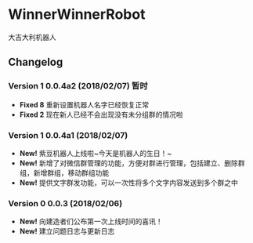 # WinnerWinnerRobot
大吉大利机器人 

## Changelog


### Version 1 0.0.4a2 (2018/02/07) 暂时
* __Fixed 8__ 重新设置机器人名字已经恢复正常
* __Fixed 2__ 现在新人已经不会出现没有未分组群的情况啦

### Version 1 0.0.4a1 (2018/02/07)
* __New!__ 紫豆机器人上线啦~今天是机器人的生日！~
* __New!__ 新增了对微信群管理的功能，方便对群进行管理，包括建立、删除群组，新增群组，移动群组功能
* __New!__ 提供文字群发功能，可以一次性将多个文字内容发送到多个群之中

### Version 0 0.0.3 (2018/02/06)
* __New!__ 向建造者们公布第一次上线时间的喜讯！
* __New!__ 建立问题日志与更新日志